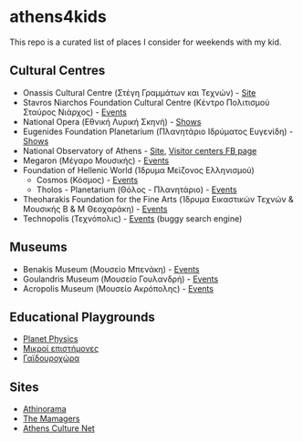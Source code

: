 # athens4kids

This repo is a curated list of places I consider for weekends with my kid.

## Cultural Centres

- Onassis Cultural Centre (Στέγη Γραμμάτων και Τεχνών) - [Site](http://www.sgt.gr/)
- Stavros Niarchos Foundation Cultural Centre (Κέντρο Πολιτισμού Σταύρος Νιάρχος) - [Events](https://www.snfcc.org/visitors-center/events/?lang=el)
- National Opera (Εθνική Λυρική Σκηνή) - [Shows](www.nationalopera.gr)
- Eugenides Foundation Planetarium (Πλανητάριο Ιδρύματος Ευγενίδη) - [Shows](http://www.eugenfound.edu.gr/frontoffice/portal.asp?cpage=NODE&cnode=306)
- National Observatory of Athens - [Site](http://www.noa.gr/), [Visitor centers FB page](https://www.facebook.com/visitorcenters)
- Megaron (Μέγαρο Μουσικής) - [Events](http://www.megaron.gr/default.asp?pid=15&la=1)
- Foundation of Hellenic World (Ίδρυμα Μείζονος Ελληνισμού)
    - Cosmos (Κόσμος) - [Events](http://www.fhw.gr/cosmos/)
    - Tholos - Planetarium (Θόλος - Πλανητάριο) - [Events](http://www.tholos254.gr/gr/index.html)
- Theoharakis Foundation for the Fine Arts (Ίδρυμα Εικαστικών Τεχνών & Μουσικής Β & Μ Θεοχαράκη) - [Events](http://thf.gr/el/ekdiloseis/)
- Technopolis (Τεχνόπολις) - [Events](http://www.technopolis-athens.com/web/guest/events?p_p_id=bs_events&p_p_action=1&p_p_state=normal&p_p_mode=view&p_p_col_id=column-2&p_p_col_count=1&_bs_events_struts_action=%2Fext%2Fevents%2Flist&_bs_events_topicid=7202&_bs_events_sel_month=&_bs_events_sel_year=) (buggy search engine)

## Museums

- Benakis Museum (Μουσείο Μπενάκη) - [Events](https://www.benaki.gr/index.php?option=com_events&view=search&Itemid=176&lang=el)
- Goulandris Museum (Μουσείο Γουλανδρή) - [Events](http://www.gnhm.gr/events-page/)
- Acropolis Museum (Μουσείο Ακρόπολης) - [Events](http://www.theacropolismuseum.gr/el/content/oikogeneiaka-programmata)

## Educational Playgrounds

- [Planet Physics](https://www.planetphysics.gr/)
- [Μικροί επιστήμονες](https://www.mikriepistimones.gr/)
- [Γαϊδουροχώρα](http://gaidourohora.gr/)

## Sites

- [Athinorama](http://www.athinorama.gr/child/)
- [The Mamagers](http://www.themamagers.gr/)
- [Athens Culture Net](http://athensculturenet.com/el/search-events?field_events_field_event_date_value%5Bdate%5D=&field_category=98&field_location_taxonomize_terms_parents_all=All&search_api_views_fulltext=)

